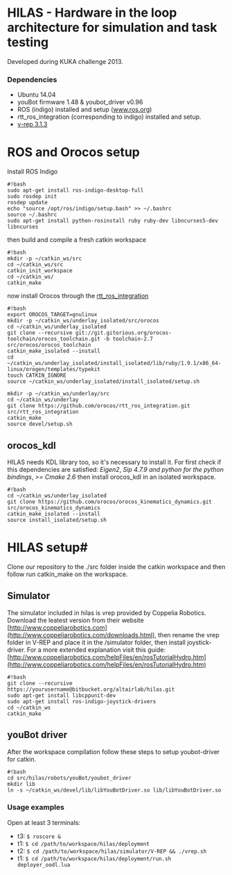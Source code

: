 HILAS -  Hardware in the loop architecture for simulation and task testing 
========

Developed during KUKA challenge 2013. 

### Dependencies

* Ubuntu 14.04
* youBot firmware 1.48 & youbot_driver v0.96
* ROS (indigo) installed and setup (www.ros.org)
* rtt_ros_integration (corresponding to indigo) installed and setup. 
* [v-rep 3.1.3](http://www.coppeliarobotics.com) 

# ROS and Orocos setup #
Install ROS Indigo 
```
#!bash
sudo apt-get install ros-indigo-desktop-full
sudo rosdep init
rosdep update
echo "source /opt/ros/indigo/setup.bash" >> ~/.bashrc
source ~/.bashrc
sudo apt-get install python-rosinstall ruby ruby-dev libncurses5-dev libncurses
```
then build and compile a fresh catkin workspace
```
#!bash
mkdir -p ~/catkin_ws/src
cd ~/catkin_ws/src
catkin_init_workspace
cd ~/catkin_ws/
catkin_make
```
now install Orocos through the [rtt_ros_integration](https://github.com/orocos/rtt_ros_integration)
```
#!bash
export OROCOS_TARGET=gnulinux
mkdir -p ~/catkin_ws/underlay_isolated/src/orocos
cd ~/catkin_ws/underlay_isolated
git clone --recursive git://git.gitorious.org/orocos-toolchain/orocos_toolchain.git -b toolchain-2.7 src/orocos/orocos_toolchain
catkin_make_isolated --install
cd ~/catkin_ws/underlay_isolated/install_isolated/lib/ruby/1.9.1/x86_64-linux/orogen/templates/typekit
touch CATKIN_IGNORE
source ~/catkin_ws/underlay_isolated/install_isolated/setup.sh

mkdir -p ~/catkin_ws/underlay/src
cd ~/catkin_ws/underlay
git clone https://github.com/orocos/rtt_ros_integration.git src/rtt_ros_integration
catkin_make
source devel/setup.sh
```
## orocos_kdl ##
HILAS needs KDL library too, so it's necessary to install it. For first check if this dependencies are satisfied: *Eigen2*, *Sip 4.7.9 and python for the python bindings*, *>= Cmake 2.6*
then install orocos_kdl in an isolated workspace.
```
#!bash
cd ~/catkin_ws/underlay_isolated
git clone https://github.com/orocos/orocos_kinematics_dynamics.git src/orocos_kinematics_dynamics
catkin_make_isolated --install
source install_isolated/setup.sh
```
# HILAS setup#
Clone our repository to the ./src folder inside the catkin workspace and then follow run catkin_make on the workspace.

## Simulator ##
The simulator included in hilas is vrep provided by Coppelia Robotics. Download the leatest version from their website [http://www.coppeliarobotics.com](http://www.coppeliarobotics.com/downloads.html), then rename the vrep folder in V-REP and place it in the /simulator folder, then install joystick-driver.
For a more extended explanation visit this guide: [http://www.coppeliarobotics.com/helpFiles/en/rosTutorialHydro.htm](http://www.coppeliarobotics.com/helpFiles/en/rosTutorialHydro.htm)

```
#!bash
git clone --recursive https://yourusername@bitbucket.org/altairlab/hilas.git
sudo apt-get install libcppunit-dev
sudo apt-get install ros-indigo-joystick-drivers
cd ~/catkin_ws
catkin_make
```
## youBot driver ##
After the workspace compilation follow these steps to setup youbot-driver for catkin.
```
#!bash
cd src/hilas/robots/youBot/youbot_driver
mkdir lib
ln -s ~/catkin_ws/devel/lib/libYouBotDriver.so lib/libYouBotDriver.so
```

### Usage examples

Open at least 3 terminals:

* t3: `$ roscore &`
* t1: `$ cd /path/to/workspace/hilas/deployment`
* t2: `$ cd /path/to/workspace/hilas/simulator/V-REP && ./vrep.sh`
* t1: `$ cd /path/to/workspace/hilas/deployment/run.sh deployer_oodl.lua`